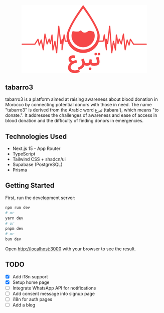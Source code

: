<p align="center"><a href="https://tabarro3.ma/" target="_blank"><img src="public/logo.svg" width="400" alt="tabarro3 Logo"></a></p>

## tabarro3

tabarro3 is a platform aimed at raising awareness about blood donation in Morocco by connecting potential donors with those in need. The name "tabarro3" is derived from the Arabic word تبرع (tabara'), which means "to donate.". It addresses the challenges of awareness and ease of access in blood donation and the difficulty of finding donors in emergencies.

## Technologies Used

- Next.js 15 - App Router
- TypeScript
- Tailwind CSS + shadcn/ui
- Supabase (PostgreSQL)
- Prisma

## Getting Started

First, run the development server:

```bash
npm run dev
# or
yarn dev
# or
pnpm dev
# or
bun dev
```

Open [http://localhost:3000](http://localhost:3000) with your browser to see the result.

## TODO

- [x] Add i18n support
- [x] Setup home page
- [ ] Integrate WhatsApp API for notifications
- [ ] Add consent message into signup page
- [ ] i18n for auth pages
- [ ] Add a blog